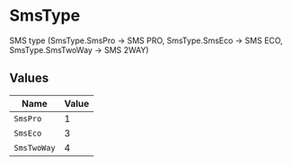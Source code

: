 # SmsType

SMS type (SmsType.SmsPro -> SMS PRO, SmsType.SmsEco -> SMS ECO, SmsType.SmsTwoWay -> SMS 2WAY)


## Values

| Name        | Value       |
| ----------- | ----------- |
| `SmsPro`    | 1           |
| `SmsEco`    | 3           |
| `SmsTwoWay` | 4           |